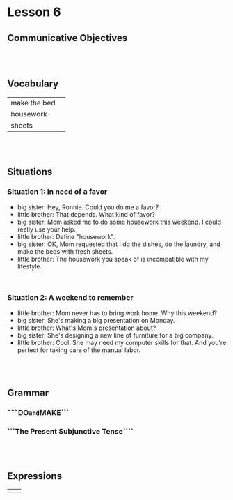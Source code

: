 # Lesson 6


## Communicative Objectives

<br><br>


## Vocabulary

|    |    |
|:---|:---|
| make the bed |  |
| housework |  |
| sheets |  |


<br><br>


## Situations
### Situation 1: In need of a favor
- big sister: Hey, Ronnie. Could you do me a favor?
- little brother: That depends. What kind of favor?
- big sister: Mom asked me to do some housework this weekend. I could really use your help.
- little brother: Define "housework".
- big sister: OK, Mom requested that I do the dishes, do the laundry, and make the beds with fresh sheets.
- little brother: The housework you speak of is incompatible with my lifestyle.
<br>

### Situation 2: A weekend to remember
-  little brother:  Mom never has to bring work home. Why this weekend?
- big sister: She's making a big presentation on Monday.
- little brother: What's Mom's presentation about?
- big sister: She's designing a new line of furniture for a big company.
- little brother: Cool. She may need my computer skills for that. And you're perfect for taking care of the manual labor.

<br><br>


## Grammar
### ˜˜˜DO``` and ```MAKE```

### ```The Present Subjunctive Tense````


<br><br>


## Expressions

|    |    |
|:---|:---|
|  |  |